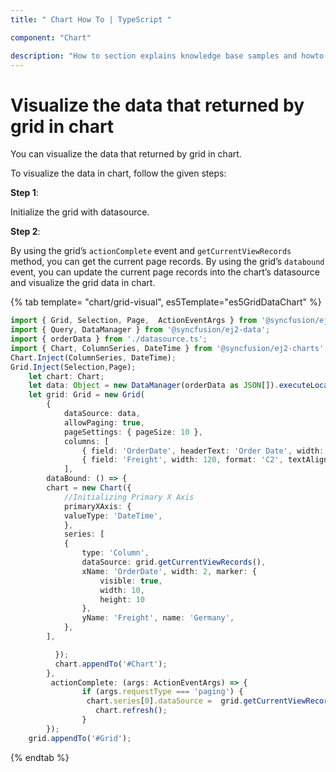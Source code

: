 ```yaml
---
title: " Chart How To | TypeScript "

component: "Chart"

description: "How to section explains knowledge base samples and howto access different types properties and events of the chart."
---
```


# Visualize the data that returned by grid in chart

You can visualize the data that returned by grid in chart.

To visualize the data in chart, follow the given steps:

**Step 1**:

Initialize the grid with datasource.

**Step 2**:

By using the grid’s `actionComplete` event and `getCurrentViewRecords` method, you can get the current page records.
By using the grid’s `databound` event, you can update the current page records into the chart’s datasource and visualize the grid data in chart.

{% tab template= "chart/grid-visual", es5Template="es5GridDataChart" %}

```typescript
import { Grid, Selection, Page,  ActionEventArgs } from '@syncfusion/ej2-grids';
import { Query, DataManager } from '@syncfusion/ej2-data';
import { orderData } from './datasource.ts';
import { Chart, ColumnSeries, DateTime } from '@syncfusion/ej2-charts';
Chart.Inject(ColumnSeries, DateTime);
Grid.Inject(Selection,Page);
    let chart: Chart;
    let data: Object = new DataManager(orderData as JSON[]).executeLocal(new Query().take(100));
    let grid: Grid = new Grid(
        {
            dataSource: data,
            allowPaging: true,
            pageSettings: { pageSize: 10 },
            columns: [
                { field: 'OrderDate', headerText: 'Order Date', width: 130, format: 'yMd', textAlign: 'right' },
                { field: 'Freight', width: 120, format: 'C2', textAlign: 'right' }
            ],
        dataBound: () => {
        chart = new Chart({
            //Initializing Primary X Axis
            primaryXAxis: {
            valueType: 'DateTime',
            },
            series: [
            {
                type: 'Column',
                dataSource: grid.getCurrentViewRecords(),
                xName: 'OrderDate', width: 2, marker: {
                    visible: true,
                    width: 10,
                    height: 10
                },
                yName: 'Freight', name: 'Germany',
            },
        ],

          });
          chart.appendTo('#Chart');
        },
         actionComplete: (args: ActionEventArgs) => {
                if (args.requestType === 'paging') {
                 chart.series[0].dataSource =  grid.getCurrentViewRecords();
                   chart.refresh();
                }
        });
    grid.appendTo('#Grid');
```

{% endtab %}